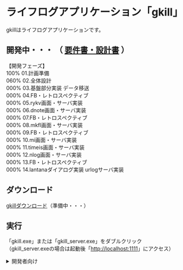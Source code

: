 # ライフログアプリケーション「gkill」
gkillはライフログアプリケーションです。  

## 開発中・・・ （ [要件書・設計書](https://github.com/mt3hr/gkill/tree/main/documents) ）
【開発フェーズ】  
100% 01.計画準備  
060% 02.全体設計  
000% 03.基盤部分実装 データ移送  
000% 04.FB・レトロスペクティブ  
000% 05.rykv画面・サーバ実装  
000% 06.dnote画面・サーバ実装  
000% 07.FB・レトロスペクティブ  
000% 08.mkfl画面・サーバ実装  
000% 09.FB・レトロスペクティブ  
000% 10.mi画面・サーバ実装  
000% 11.timeis画面・サーバ実装  
000% 12.nlog画面・サーバ実装  
000% 13.FB・レトロスペクティブ  
000% 14.lantanaダイアログ実装 urlogサーバ実装  

## ダウンロード
[gkillダウンロード](https://github.com/mt3hr/gkill/releases/latest)（準備中・・・）  

## 実行
「gkill.exe」または「gkill_server.exe」をダブルクリック  
（gkill_server.exeの場合は起動後「[http://localhost:1111](http://localhost:1111)」にアクセス）  

<details>
<summary>開発者向け</summary>

### 開発環境

### セットアップ
1. Golang バージョン1.22.4の開発環境を用意する  
2. Cコンパイラを用意する（cgo使用のため）  
3. Node.js バージョン20.15.1の開発環境を用意する  
4. 以下のコマンドを実行する  
```
npm i
```

### ビルド・インストール

アプリケーションインストール  
```
npm run go_mod
npm run install_app
```

サーバインストール  
```
npm run go_mod
npm run install_server
```
</details>